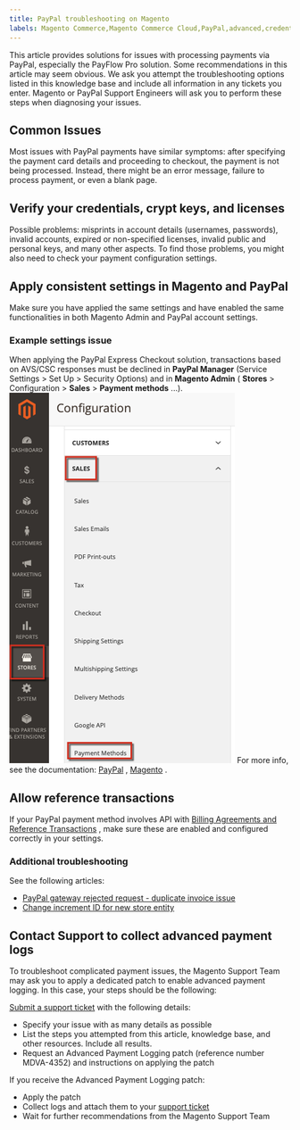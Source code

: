 ```yaml
---
title: PayPal troubleshooting on Magento
labels: Magento Commerce,Magento Commerce Cloud,PayPal,advanced,credentials,crypt,license,log,payflow,payment,troubleshooting
---
```


This article provides solutions for issues with processing payments via PayPal, especially the PayFlow Pro solution. Some recommendations in this article may seem obvious. We ask you attempt the troubleshooting options listed in this knowledge base and include all information in any tickets you enter. Magento or PayPal Support Engineers will ask you to perform these steps when diagnosing your issues.

## Common Issues

Most issues with PayPal payments have similar symptoms: after specifying the payment card details and proceeding to checkout, the payment is not being processed. Instead, there might be an error message, failure to process payment, or even a blank page.

## Verify your credentials, crypt keys, and licenses

Possible problems: misprints in account details (usernames, passwords), invalid accounts, expired or non-specified licenses, invalid public and personal keys, and many other aspects. To find those problems, you might also need to check your payment configuration settings.

## Apply consistent settings in Magento and PayPal

Make sure you have applied the same settings and have enabled the same functionalities in both Magento Admin and PayPal account settings.

### Example settings issue 

When applying the PayPal Express Checkout solution, transactions based on AVS/CSC responses must be declined in **PayPal Manager** (Service Settings > Set Up > Security Options) and in **Magento Admin** ( **Stores** > Configuration > **Sales** > **Payment methods** ...).
![magento_paypal_settings_2.4.1.png](assets/magento_paypal_settings_2.4.1.png)
For more info, see the documentation: [PayPal](https://www.paypalobjects.com/en_US/vhelp/paypalmanager_help/setup.htm) , [Magento](http://docs.magento.com/m2/ee/user_guide/payment/paypal-express-checkout.html) .

## Allow reference transactions

If your PayPal payment method involves API with [Billing Agreements and Reference Transactions](https://developer.paypal.com/docs/classic/express-checkout/integration-guide/ECReferenceTxns/) , make sure these are enabled and configured correctly in your settings.

### Additional troubleshooting

See the following articles:

* [PayPal gateway rejected request - duplicate invoice issue](https://support.magento.com/hc/en-us/articles/115002457473)
* [Change increment ID for new store entity](https://support.magento.com/hc/en-us/articles/360004002914)

## Contact Support to collect advanced payment logs

To troubleshoot complicated payment issues, the Magento Support Team may ask you to apply a dedicated patch to enable advanced payment logging. In this case, your steps should be the following:

 [Submit a support ticket](https://support.magento.com/hc/en-us/articles/360019088251) with the following details:

* Specify your issue with as many details as possible
* List the steps you attempted from this article, knowledge base, and other resources. Include all results.
* Request an Advanced Payment Logging patch (reference number MDVA-4352) and instructions on applying the patch

If you receive the Advanced Payment Logging patch:

* Apply the patch
* Collect logs and attach them to your [support ticket](https://support.magento.com/hc/en-us/articles/360019088251-Submit-a-support-ticket) 
* Wait for further recommendations from the Magento Support Team

